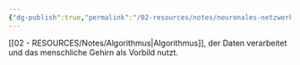 ```yaml
---
{"dg-publish":true,"permalink":"/02-resources/notes/neuronales-netzwerk/","tags":["GFN/prüfungsrelevant/AP1/vorbereitung","AI"],"noteIcon":"","updated":"2025-09-05T10:12:30.942+02:00"}
---
```


[[02 - RESOURCES/Notes/Algorithmus\|Algorithmus]], der Daten verarbeitet und das menschliche Gehirn als Vorbild nutzt.
